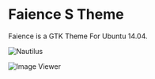 Faience S Theme
==============
Faience is a GTK Theme For Ubuntu 14.04.

![Nautilus](https://raw.githubusercontent.com/sagarpanchal/faience-s-gtk-theme/master/screenshots/screen_1.png "Nautilus 3.10.1 on Ubuntu 14.04")

![Image Viewer](https://raw.githubusercontent.com/sagarpanchal/faience-s-gtk-theme/master/screenshots/screen_1.png "Image Viewer 3.10.2 on Ubuntu 14.04")
